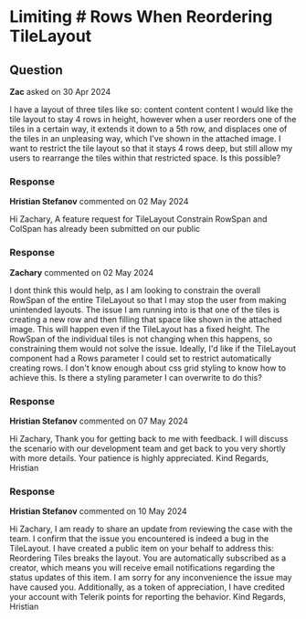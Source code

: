 # Limiting # Rows When Reordering TileLayout

## Question

**Zac** asked on 30 Apr 2024

I have a layout of three tiles like so: <TelerikTileLayout Columns="3" RowHeight="18vh" Resizable="true" Reorderable="true"> <TileLayoutItems> <TileLayoutItem RowSpan="2" ColSpan="2"> <Content> content </Content> </TileLayoutItem> <TileLayoutItem RowSpan="4"> <Content> content </Content> </TileLayoutItem> <TileLayoutItem RowSpan="2" ColSpan="2"> <Content> content </Content> </TileLayoutItem> </TileLayoutItems> </TelerikTileLayout> I would like the tile layout to stay 4 rows in height, however when a user reorders one of the tiles in a certain way, it extends it down to a 5th row, and displaces one of the tiles in an unpleasing way, which I've shown in the attached image. I want to restrict the tile layout so that it stays 4 rows deep, but still allow my users to rearrange the tiles within that restricted space. Is this possible?

### Response

**Hristian Stefanov** commented on 02 May 2024

Hi Zachary, A feature request for TileLayout Constrain RowSpan and ColSpan has already been submitted on our public

### Response

**Zachary** commented on 02 May 2024

I dont think this would help, as I am looking to constrain the overall RowSpan of the entire TileLayout so that I may stop the user from making unintended layouts. The issue I am running into is that one of the tiles is creating a new row and then filling that space like shown in the attached image. This will happen even if the TileLayout has a fixed height. The RowSpan of the individual tiles is not changing when this happens, so constraining them would not solve the issue. Ideally, I'd like if the TileLayout component had a Rows parameter I could set to restrict automatically creating rows. I don't know enough about css grid styling to know how to achieve this. Is there a styling parameter I can overwrite to do this?

### Response

**Hristian Stefanov** commented on 07 May 2024

Hi Zachary, Thank you for getting back to me with feedback. I will discuss the scenario with our development team and get back to you very shortly with more details. Your patience is highly appreciated. Kind Regards, Hristian

### Response

**Hristian Stefanov** commented on 10 May 2024

Hi Zachary, I am ready to share an update from reviewing the case with the team. I confirm that the issue you encountered is indeed a bug in the TileLayout. I have created a public item on your behalf to address this: Reordering Tiles breaks the layout. You are automatically subscribed as a creator, which means you will receive email notifications regarding the status updates of this item. I am sorry for any inconvenience the issue may have caused you. Additionally, as a token of appreciation, I have credited your account with Telerik points for reporting the behavior. Kind Regards, Hristian
